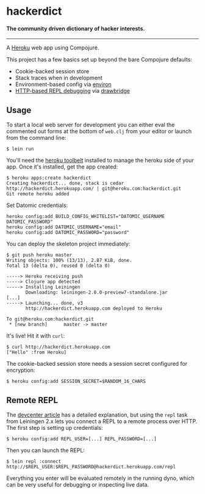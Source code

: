 # hackerdict

#### The community driven dictionary of hacker interests.

---

A [Heroku](http://www.heroku.com) web app using Compojure.

This project has a few basics set up beyond the bare Compojure defaults:

* Cookie-backed session store
* Stack traces when in development
* Environment-based config via [environ](https://github.com/weavejester/environ)
* [HTTP-based REPL debugging](https://devcenter.heroku.com/articles/debugging-clojure) via [drawbridge](https://github.com/cemerick/drawbridge)





## Usage

To start a local web server for development you can either eval the
commented out forms at the bottom of `web.clj` from your editor or
launch from the command line:

    $ lein run

You'll need the [heroku toolbelt](https://toolbelt.herokuapp.com)
installed to manage the heroku side of your app. Once it's installed,
get the app created:

    $ heroku apps:create hackerdict
    Creating hackerdict... done, stack is cedar
    http://hackerdict.herokuapp.com/ | git@heroku.com:hackerdict.git
    Git remote heroku added

Set Datomic credentials:

    heroku config:add BUILD_CONFIG_WHITELIST="DATOMIC_USERNAME DATOMIC_PASSWORD"
    heroku config:add DATOMIC_USERNAME="email"
    heroku config:add DATOMIC_PASSWORD="password"


You can deploy the skeleton project immediately:

    $ git push heroku master
    Writing objects: 100% (13/13), 2.87 KiB, done.
    Total 13 (delta 0), reused 0 (delta 0)

    -----> Heroku receiving push
    -----> Clojure app detected
    -----> Installing Leiningen
           Downloading: leiningen-2.0.0-preview7-standalone.jar
    [...]
    -----> Launching... done, v3
           http://hackerdict.herokuapp.com deployed to Heroku

    To git@heroku.com:hackerdict.git
     * [new branch]      master -> master

It's live! Hit it with `curl`:

    $ curl http://hackerdict.herokuapp.com
    ["Hello" :from Heroku]

The cookie-backed session store needs a session secret configured for encryption:

    $ heroku config:add SESSION_SECRET=$RANDOM_16_CHARS





## Remote REPL

The [devcenter article](https://devcenter.heroku.com/articles/debugging-clojure)
has a detailed explanation, but using the `repl` task from Leiningen
2.x lets you connect a REPL to a remote process over HTTP. The first
step is setting up credentials:

    $ heroku config:add REPL_USER=[...] REPL_PASSWORD=[...]

Then you can launch the REPL:

    $ lein repl :connect http://$REPL_USER:$REPL_PASSWORD@hackerdict.herokuapp.com/repl

Everything you enter will be evaluated remotely in the running dyno,
which can be very useful for debugging or inspecting live data.
